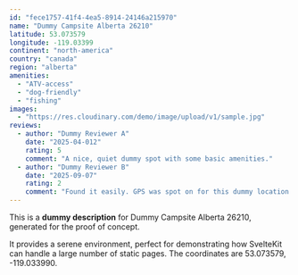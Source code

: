 ```yaml
---
id: "fece1757-41f4-4ea5-8914-24146a215970"
name: "Dummy Campsite Alberta 26210"
latitude: 53.073579
longitude: -119.03399
continent: "north-america"
country: "canada"
region: "alberta"
amenities:
  - "ATV-access"
  - "dog-friendly"
  - "fishing"
images:
  - "https://res.cloudinary.com/demo/image/upload/v1/sample.jpg"
reviews:
  - author: "Dummy Reviewer A"
    date: "2025-04-012"
    rating: 5
    comment: "A nice, quiet dummy spot with some basic amenities."
  - author: "Dummy Reviewer B"
    date: "2025-09-07"
    rating: 2
    comment: "Found it easily. GPS was spot on for this dummy location."
---
```


This is a **dummy description** for Dummy Campsite Alberta 26210, generated for the proof of concept.

It provides a serene environment, perfect for demonstrating how SvelteKit can handle a large number of static pages. The coordinates are 53.073579, -119.033990.
